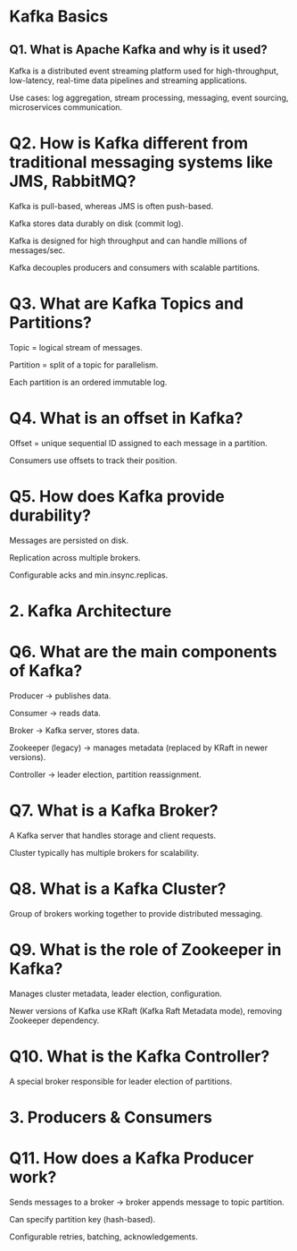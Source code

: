 # Kafka Basics

## Q1. What is Apache Kafka and why is it used?

Kafka is a distributed event streaming platform used for high-throughput, low-latency, real-time data pipelines and streaming applications.

Use cases: log aggregation, stream processing, messaging, event sourcing, microservices communication.

# Q2. How is Kafka different from traditional messaging systems like JMS, RabbitMQ?

Kafka is pull-based, whereas JMS is often push-based.

Kafka stores data durably on disk (commit log).

Kafka is designed for high throughput and can handle millions of messages/sec.

Kafka decouples producers and consumers with scalable partitions.

# Q3. What are Kafka Topics and Partitions?

Topic = logical stream of messages.

Partition = split of a topic for parallelism.

Each partition is an ordered immutable log.

# Q4. What is an offset in Kafka?

Offset = unique sequential ID assigned to each message in a partition.

Consumers use offsets to track their position.

# Q5. How does Kafka provide durability?

Messages are persisted on disk.

Replication across multiple brokers.

Configurable acks and min.insync.replicas.

# 2. Kafka Architecture

# Q6. What are the main components of Kafka?

Producer → publishes data.

Consumer → reads data.

Broker → Kafka server, stores data.

Zookeeper (legacy) → manages metadata (replaced by KRaft in newer versions).

Controller → leader election, partition reassignment.

# Q7. What is a Kafka Broker?

A Kafka server that handles storage and client requests.

Cluster typically has multiple brokers for scalability.

# Q8. What is a Kafka Cluster?

Group of brokers working together to provide distributed messaging.

# Q9. What is the role of Zookeeper in Kafka?

Manages cluster metadata, leader election, configuration.

Newer versions of Kafka use KRaft (Kafka Raft Metadata mode), removing Zookeeper dependency.

# Q10. What is the Kafka Controller?

A special broker responsible for leader election of partitions.

# 3. Producers & Consumers

# Q11. How does a Kafka Producer work?

Sends messages to a broker → broker appends message to topic partition.

Can specify partition key (hash-based).

Configurable retries, batching, acknowledgements.
